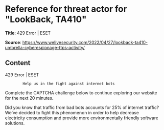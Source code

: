 # Reference for threat actor for "LookBack, TA410"

**Title**: 429 Error | ESET

**Source**: https://www.welivesecurity.com/2022/04/27/lookback-ta410-umbrella-cyberespionage-ttps-activity/

## Content










429 Error | ESET

















            Help us in the fight against internet bots
        
Complete the CAPTCHA challenge below to continue exploring our website for the next 20 minutes.













Did you know that traffic from bad bots accounts for 25% of internet traffic?
We’ve decided to fight this phenomenon in order to help decrease electricity consumption and provide more environmentally friendly software solutions.











